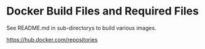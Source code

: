 # Docker Build Files and Required Files

See README.md in sub-directorys to build various images.

https://hub.docker.com/repositories
